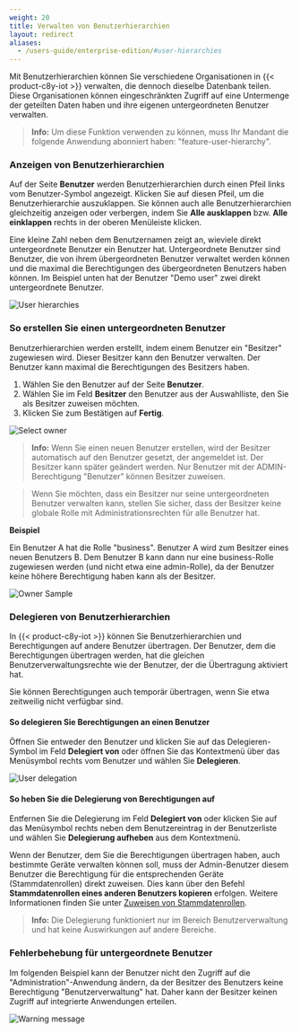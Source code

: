 ```yaml
---
weight: 20
title: Verwalten von Benutzerhierarchien
layout: redirect
aliases:
  - /users-guide/enterprise-edition/#user-hierarchies
---
```


Mit Benutzerhierarchien können Sie verschiedene Organisationen in {{< product-c8y-iot >}} verwalten, die dennoch dieselbe Datenbank teilen. Diese Organisationen können eingeschränkten Zugriff auf eine Untermenge der geteilten Daten haben und ihre eigenen untergeordneten Benutzer verwalten.

> **Info:** Um diese Funktion verwenden zu können, muss Ihr Mandant die folgende Anwendung abonniert haben: "feature-user-hierarchy".

### Anzeigen von Benutzerhierarchien

Auf der Seite **Benutzer** werden Benutzerhierarchien durch einen Pfeil links vom Benutzer-Symbol angezeigt. Klicken Sie auf diesen Pfeil, um die Benutzerhierarchie auszuklappen. Sie können auch alle Benutzerhierarchien gleichzeitig anzeigen oder verbergen, indem Sie **Alle ausklappen** bzw. **Alle einklappen** rechts in der oberen Menüleiste klicken.

Eine kleine Zahl neben dem Benutzernamen zeigt an, wieviele direkt untergeordnete Benutzer ein Benutzer hat. Untergeordnete Benutzer sind Benutzer, die von ihrem übergeordneten Benutzer verwaltet werden können und die maximal die Berechtigungen des übergeordneten Benutzers haben können. Im Beispiel unten hat der Benutzer "Demo user" zwei direkt untergeordnete Benutzer.

![User hierarchies](/images/benutzerhandbuch/enterprise-tenant/et-user-hierarchy.png)

<a name="sub-users"></a>
### So erstellen Sie einen untergeordneten Benutzer

Benutzerhierarchien werden erstellt, indem einem Benutzer ein "Besitzer" zugewiesen wird. Dieser Besitzer kann den Benutzer verwalten. Der Benutzer kann maximal die Berechtigungen des Besitzers haben.

1. Wählen Sie den Benutzer auf der Seite **Benutzer**.
2. Wählen Sie im Feld **Besitzer** den Benutzer aus der Auswahlliste, den Sie als Besitzer zuweisen möchten.
3. Klicken Sie zum Bestätigen auf **Fertig**.

![Select owner](/images/benutzerhandbuch/enterprise-tenant/et-user-hierarchy-assign-owner.png)

>**Info:** Wenn Sie einen neuen Benutzer erstellen, wird der Besitzer automatisch auf den Benutzer gesetzt, der angemeldet ist. Der Besitzer kann später geändert werden. Nur Benutzer mit der ADMIN-Berechtigung "Benutzer" können Besitzer zuweisen.

> Wenn Sie möchten, dass ein Besitzer nur seine untergeordneten Benutzer verwalten kann, stellen Sie sicher, dass der Besitzer keine globale Rolle mit Administrationsrechten für alle Benutzer hat.

**Beispiel**

Ein Benutzer A hat die Rolle "business". Benutzer A wird zum Besitzer eines neuen Benutzers B. Dem Benutzer B kann dann nur eine business-Rolle zugewiesen werden (und nicht etwa eine admin-Rolle), da der Benutzer keine höhere Berechtigung haben kann als der Besitzer.

![Owner Sample](/images/benutzerhandbuch/enterprise-tenant/et-user-hierarchy-roles.png)

<a name="delegate"></a>
### Delegieren von Benutzerhierarchien

In {{< product-c8y-iot >}} können Sie Benutzerhierarchien und Berechtigungen auf andere Benutzer übertragen. Der Benutzer, dem die Berechtigungen übertragen werden, hat die gleichen Benutzerverwaltungsrechte wie der Benutzer, der die Übertragung aktiviert hat.

Sie können Berechtigungen auch temporär übertragen, wenn Sie etwa zeitweilig nicht verfügbar sind.

#### So delegieren Sie Berechtigungen an einen Benutzer

Öffnen Sie entweder den Benutzer und klicken Sie auf das Delegieren-Symbol im Feld **Delegiert von** oder öffnen Sie das Kontextmenü über das Menüsymbol rechts vom Benutzer und wählen Sie **Delegieren**.

![User delegation](/images/benutzerhandbuch/enterprise-tenant/et-user-hierarchy-delegate.png)

#### So heben Sie die Delegierung von Berechtigungen auf

Entfernen Sie die Delegierung im Feld **Delegiert von** oder klicken Sie auf das Menüsymbol rechts neben dem Benutzereintrag in der Benutzerliste und wählen Sie **Delegierung aufheben** aus dem Kontextmenü.

Wenn der Benutzer, dem Sie die Berechtigungen übertragen haben, auch bestimmte Geräte verwalten können soll, muss der Admin-Benutzer diesem Benutzer die Berechtigung für die entsprechenden Geräte (Stammdatenrollen) direkt zuweisen. Dies kann über den Befehl **Stammdatenrollen eines anderen Benutzers kopieren** erfolgen. Weitere Informationen finden Sie unter [Zuweisen von Stammdatenrollen](/benutzerhandbuch/administration-de#attach-inventory).

> **Info:** Die Delegierung funktioniert nur im Bereich Benutzerverwaltung und hat keine Auswirkungen auf andere Bereiche.

### Fehlerbehebung für untergeordnete Benutzer

Im folgenden Beispiel kann der Benutzer nicht den Zugriff auf die "Administration"-Anwendung ändern, da der Besitzer des Benutzers keine Berechtigung "Benutzerverwaltung" hat. Daher kann der Besitzer keinen Zugriff auf integrierte Anwendungen erteilen.

![Warning message](/images/benutzerhandbuch/enterprise-tenant/et-warning.png)
